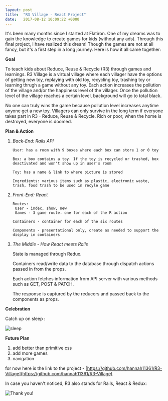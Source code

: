 ```yaml
---
layout: post
title:  "R3 Village - React Project"
date:   2017-08-12 10:09:22 +0000
---
```



It's been many months since I started at Flatiron.  One of my dreams was to gain the knowledge to create games for kids (without any ads). Through this final project, I have realized this dream! Though the games are not at all fancy, but it's a first step in a long journey.  Here is how it all came together:

**Goal**

To teach kids about Reduce, Reuse & Recycle (R3) through games and learnings.  R3 Village is a virtual village where each villager have the options of getting new toy, replaying with old toy, recycling toy, trashing toy or learning thrugh a game without any toy.   Each action increases the pollution of the village and/or the happiness level of the villager.  Once the pollution level of the village reaches a certain level, background will go to total black.

No one can truly wins the game because pollution level increases anytime anyone get a new toy. Villagers can only survive in the long term if everyone takes part in R3 - Reduce, Reuse & Recycle. Rich or poor, when the home is destroyed, everyone is doomed.

**Plan & Action**

1. *Back-End: Rails API*

    ```
    User: has a room with 9 boxes where each box can store 1 or 0 toy
    
    Box: a box contains a toy. If the toy is recycled or trashed, box deactivated and won't show up in user's room
    
    Toy: has a name & link to where picture is stored
    
    Ingredients: various items such as plastic, electronic waste, trash, food trash to be used in recyle game
    ```
		
2. *Front-End: React*

	```
    Routes: 
	 User - index, show, new
	 Games - 3 game route. one for each of the R action

    Containers - container for each of the six routes

    Components - presentational only, create as needed to support the display in containers
	```	 

3. *The Middle - How React meets Rails*
     
    State is managed through Redux.
		 
    Containers read/write data to the database through dispatch actions passed in from the props.
    
    Each action fetches information from API server with various methods such as GET, POST & PATCH.  
    
    The response is captured by the reducers and passed back to the components as props.
    
    
		 
**Celebration**

Catch up on sleep : 

![sleep](https://media.giphy.com/media/l3M7smiKhkOcw/giphy.gif)

**Future Plan**

1. add better than primitive css
2. add more games
3. navigation

for now here is the link to the project - [https://github.com/hannah11361/R3-Village](https://github.com/hannah11361/R3-Village)

In case you haven't noticed, R3 also stands for Rails, React & Redux:

![Thank you!](https://media.giphy.com/media/3oEduJnper1UdNqreg/giphy.gif)
     


    

		
